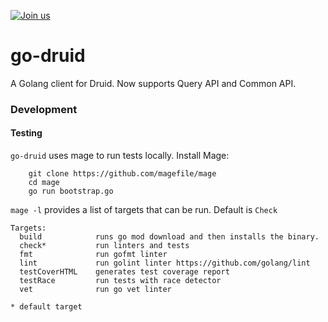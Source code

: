 [![Join us](https://img.shields.io/static/v1?label=slack&message=Join%20Us&color=blue)](https://dnakazato.slack.com)

# go-druid
A Golang client for Druid.
Now supports Query API and Common API.

### Development

#### Testing
`go-druid` uses mage to run tests locally.
    Install Mage: 
```    
    git clone https://github.com/magefile/mage
    cd mage
    go run bootstrap.go
```
`mage -l` provides a list of targets that can be run. Default is `Check`

```
Targets:
  build            runs go mod download and then installs the binary.
  check*           run linters and tests
  fmt              run gofmt linter
  lint             run golint linter https://github.com/golang/lint
  testCoverHTML    generates test coverage report
  testRace         run tests with race detector
  vet              run go vet linter

* default target
```